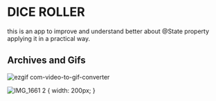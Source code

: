 # DICE ROLLER

this is an app to improve
and understand better about @State property
applying it in a practical way.

## Archives and Gifs

![ezgif com-video-to-gif-converter](https://github.com/user-attachments/assets/5675a0d9-cde7-44b2-b0e5-917a2f9e863a)

![IMG_1661 2](https://github.com/user-attachments/assets/de574789-4a92-49a9-a8cb-f51ab39caa82) { width: 200px; }
